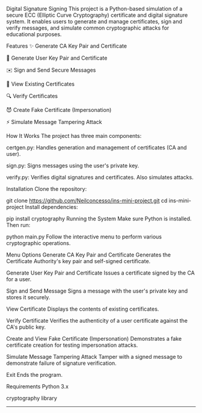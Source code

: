 Digital Signature Signing
This project is a Python-based simulation of a secure ECC (Elliptic Curve Cryptography) certificate and digital signature system. It enables users to generate and manage certificates, sign and verify messages, and simulate common cryptographic attacks for educational purposes.

Features
✨ Generate CA Key Pair and Certificate

🔐 Generate User Key Pair and Certificate

✉️ Sign and Send Secure Messages

📄 View Existing Certificates

🔍 Verify Certificates

😈 Create Fake Certificate (Impersonation)

⚡ Simulate Message Tampering Attack

How It Works
The project has three main components:

certgen.py: Handles generation and management of certificates (CA and user).

sign.py: Signs messages using the user's private key.

verify.py: Verifies digital signatures and certificates. Also simulates attacks.

Installation
Clone the repository:

git clone https://github.com/Neilconcesso/ins-mini-project.git
cd ins-mini-project
Install dependencies:

pip install cryptography
Running the System
Make sure Python is installed. Then run:

python main.py
Follow the interactive menu to perform various cryptographic operations.

Menu Options
Generate CA Key Pair and Certificate
Generates the Certificate Authority's key pair and self-signed certificate.

Generate User Key Pair and Certificate
Issues a certificate signed by the CA for a user.

Sign and Send Message
Signs a message with the user's private key and stores it securely.

View Certificate
Displays the contents of existing certificates.

Verify Certificate
Verifies the authenticity of a user certificate against the CA's public key.

Create and View Fake Certificate (Impersonation)
Demonstrates a fake certificate creation for testing impersonation attacks.

Simulate Message Tampering Attack
Tamper with a signed message to demonstrate failure of signature verification.

Exit
Ends the program.


Requirements
Python 3.x

cryptography library

****
